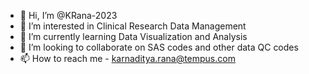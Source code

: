- 👋 Hi, I’m @KRana-2023
- 👀 I’m interested in Clinical Research Data Management
- 🌱 I’m currently learning Data Visualization and Analysis
- 💞️ I’m looking to collaborate on SAS codes and other data QC codes
- 📫 How to reach me  - karnaditya.rana@tempus.com

<!---
KRana-2023/KRana-2023 is a ✨ special ✨ repository because its `README.md` (this file) appears on your GitHub profile.
You can click the Preview link to take a look at your changes.
--->
